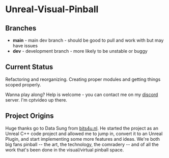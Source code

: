 # Unreal-Visual-Pinball

## Branches
- **main** - main dev branch - should be good to pull and work with but may have issues
- **dev** - development branch - more likely to be unstable or buggy

## Current Status
Refactoring and reorganizing. Creating proper modules and getting things scoped properly.

Wanna play along?  Help is welcome - you can contact me on my 
[discord](https://discord.gg/TSKHvVFYxB) server.  I'm cptvideo up there.

## Project Origins
Huge thanks go to Data Sung from [bits4u.nl](https://www.bits4u.nl/unreal-engine-visual-pinball-part-1/).  He started the project 
as an Unreal C++ code project and allowed me to jump in, convert it to an Unreal Plugin, and start implementing some more features and
ideas.  We're both big fans pinball -- the art, the technology, the comradery -- and of all the work that's been done in the
visual/virtual pinball space.
